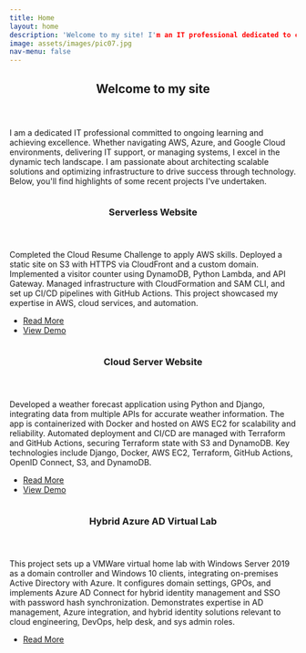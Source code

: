 ```yaml
---
title: Home
layout: home
description: 'Welcome to my site! I'm an IT professional dedicated to continuous learning and excellence. Whether navigating AWS, Azure, and Google Cloud, providing IT support, or managing systems, I thrive in the dynamic tech landscape. From architecting scalable solutions to optimizing infrastructure, I'm passionate about leveraging technology to drive success.'
image: assets/images/pic07.jpg
nav-menu: false
---
```


<!-- Main -->
<div id="main">

<!-- One -->
<section id="one">
	<div class="inner">
		<header class="major">
			<h2>Welcome to my site</h2>
		</header>
		<p>I am a dedicated IT professional committed to ongoing learning and achieving excellence. Whether navigating AWS, Azure, and Google Cloud environments, delivering IT support, or managing systems, I excel in the dynamic tech landscape. I am passionate about architecting scalable solutions and optimizing infrastructure to drive success through technology. Below, you'll find highlights of some recent projects I've undertaken.</p>
	</div>
</section>

<!-- Two -->
<section id="two" class="spotlights">
	<section>
		<a href="serverless-website.html" class="image">
			<img src="{% link assets/images/Eric-Bello-Portfolio.png %}" alt="" data-position="center center" />
		</a>
		<div class="content">
			<div class="inner">
				<header class="major">
					<h3>Serverless Website</h3>
				</header>
				<p>Completed the Cloud Resume Challenge to apply AWS skills. Deployed a static site on S3 with HTTPS via CloudFront and a custom domain. Implemented a visitor counter using DynamoDB, Python Lambda, and API Gateway. Managed infrastructure with CloudFormation and SAM CLI, and set up CI/CD pipelines with GitHub Actions. This project showcased my expertise in AWS, cloud services, and automation.</p>
				<ul class="actions">
					<li><a href="serverless-website.html" class="button">Read More</a></li>
					<li><a href="https://www.ericnbello.com" class="button">View Demo</a></li>
				</ul>
			</div>
		</div>
	</section>
	<section>
		<a href="cloud-server-website.html" class="image">
			<img src="{% link assets/images/Weather-App.png %}" alt="" data-position="top center" />
		</a>
		<div class="content">
			<div class="inner">
				<header class="major">
					<h3>Cloud Server Website</h3>
				</header>
				<p>Developed a weather forecast application using Python and Django, integrating data from multiple APIs for accurate weather information. The app is containerized with Docker and hosted on AWS EC2 for scalability and reliability. Automated deployment and CI/CD are managed with Terraform and GitHub Actions, securing Terraform state with S3 and DynamoDB. Key technologies include Django, Docker, AWS EC2, Terraform, GitHub Actions, OpenID Connect, S3, and DynamoDB.</p>
				<ul class="actions">
					<li><a href="cloud-server-website.html" class="button">Read More</a></li>
					<li><a href="http://ec2-44-214-46-118.compute-1.amazonaws.com" class="button">View Demo</a></li>
				</ul>
			</div>
		</div>
	</section>
	<section>
		<a href="azure-vmware.html" class="image">
			<img src="{% link assets/images/VMware-azure.png %}" alt="" data-position="25% 25%" />
		</a>
		<div class="content">
			<div class="inner">
				<header class="major">
					<h3>Hybrid Azure AD Virtual Lab</h3>
				</header>
				<p>This project sets up a VMWare virtual home lab with Windows Server 2019 as a domain controller and Windows 10 clients, integrating on-premises Active Directory with Azure. It configures domain settings, GPOs, and implements Azure AD Connect for hybrid identity management and SSO with password hash synchronization. Demonstrates expertise in AD management, Azure integration, and hybrid identity solutions relevant to cloud engineering, DevOps, help desk, and sys admin roles.</p>
				<ul class="actions">
					<li><a href="azure-vmware.html" class="button">Read More</a></li>
				</ul>
			</div>
		</div>
	</section>
</section>

<!-- Three -->
<!-- <section id="three">
	<div class="inner">
		<header class="major">
			<h2>Massa libero</h2>
		</header>
		<p>Nullam et orci eu lorem consequat tincidunt vivamus et sagittis libero. Mauris aliquet magna magna sed nunc rhoncus pharetra. Pellentesque condimentum sem. In efficitur ligula tate urna. Maecenas laoreet massa vel lacinia pellentesque lorem ipsum dolor. Nullam et orci eu lorem consequat tincidunt. Vivamus et sagittis libero. Mauris aliquet magna magna sed nunc rhoncus amet pharetra et feugiat tempus.</p>
		<ul class="actions">
			<li><a href="generic.html" class="button next">Get Started</a></li>
		</ul>
	</div>
</section> -->

</div>
